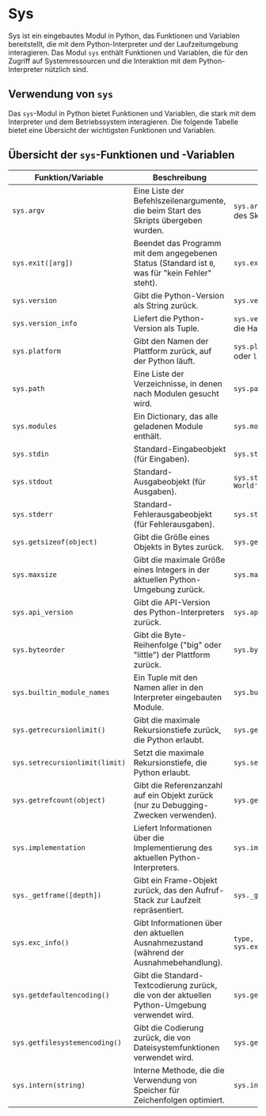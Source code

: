 # Sys

Sys ist ein eingebautes Modul in Python, das Funktionen und Variablen bereitstellt, die mit dem Python-Interpreter und der Laufzeitumgebung interagieren. Das Modul `sys` enthält Funktionen und Variablen, die für den Zugriff auf Systemressourcen und die Interaktion mit dem Python-Interpreter nützlich sind.

## Verwendung von `sys`

Das `sys`-Modul in Python bietet Funktionen und Variablen, die stark mit dem Interpreter und dem Betriebssystem interagieren. Die folgende Tabelle bietet eine Übersicht der wichtigsten Funktionen und Variablen.

## Übersicht der `sys`-Funktionen und -Variablen

| Funktion/Variable         | Beschreibung                                                                                               | Beispiel                                        |
|---------------------------|-----------------------------------------------------------------------------------------------------------|-------------------------------------------------|
| `sys.argv`                | Eine Liste der Befehlszeilenargumente, die beim Start des Skripts übergeben wurden.                        | `sys.argv[0]` gibt den Namen des Skripts zurück |
| `sys.exit([arg])`         | Beendet das Programm mit dem angegebenen Status (Standard ist `0`, was für "kein Fehler" steht).           | `sys.exit(0)`                                   |
| `sys.version`             | Gibt die Python-Version als String zurück.                                                                 | `sys.version`                                   |
| `sys.version_info`        | Liefert die Python-Version als Tuple.                                                                      | `sys.version_info.major` ergibt die Hauptversion|
| `sys.platform`            | Gibt den Namen der Plattform zurück, auf der Python läuft.                                                 | `sys.platform` ergibt z.B. `win32` oder `linux` |
| `sys.path`                | Eine Liste der Verzeichnisse, in denen nach Modulen gesucht wird.                                          | `sys.path.append('/my/path')`                   |
| `sys.modules`             | Ein Dictionary, das alle geladenen Module enthält.                                                         | `sys.modules['os']`                             |
| `sys.stdin`               | Standard-Eingabeobjekt (für Eingaben).                                                                     | `sys.stdin.read()`                              |
| `sys.stdout`              | Standard-Ausgabeobjekt (für Ausgaben).                                                                     | `sys.stdout.write('Hello World')`               |
| `sys.stderr`              | Standard-Fehlerausgabeobjekt (für Fehlerausgaben).                                                         | `sys.stderr.write('Error!')`                    |
| `sys.getsizeof(object)`   | Gibt die Größe eines Objekts in Bytes zurück.                                                              | `sys.getsizeof(123)`                            |
| `sys.maxsize`             | Gibt die maximale Größe eines Integers in der aktuellen Python-Umgebung zurück.                            | `sys.maxsize`                                   |
| `sys.api_version`         | Gibt die API-Version des Python-Interpreters zurück.                                                       | `sys.api_version`                               |
| `sys.byteorder`           | Gibt die Byte-Reihenfolge ("big" oder "little") der Plattform zurück.                                      | `sys.byteorder`                                 |
| `sys.builtin_module_names`| Ein Tuple mit den Namen aller in den Interpreter eingebauten Module.                                       | `sys.builtin_module_names`                      |
| `sys.getrecursionlimit()` | Gibt die maximale Rekursionstiefe zurück, die Python erlaubt.                                              | `sys.getrecursionlimit()`                       |
| `sys.setrecursionlimit(limit)` | Setzt die maximale Rekursionstiefe, die Python erlaubt.                                              | `sys.setrecursionlimit(1500)`                   |
| `sys.getrefcount(object)` | Gibt die Referenzanzahl auf ein Objekt zurück (nur zu Debugging-Zwecken verwenden).                        | `sys.getrefcount([])`                           |
| `sys.implementation`      | Liefert Informationen über die Implementierung des aktuellen Python-Interpreters.                          | `sys.implementation.name`                       |
| `sys._getframe([depth])`  | Gibt ein Frame-Objekt zurück, das den Aufruf-Stack zur Laufzeit repräsentiert.                             | `sys._getframe().f_code.co_name`                |
| `sys.exc_info()`          | Gibt Informationen über den aktuellen Ausnahmezustand (während der Ausnahmebehandlung).                    | `type, value, traceback = sys.exc_info()`       |
| `sys.getdefaultencoding()`| Gibt die Standard-Textcodierung zurück, die von der aktuellen Python-Umgebung verwendet wird.              | `sys.getdefaultencoding()`                      |
| `sys.getfilesystemencoding()` | Gibt die Codierung zurück, die von Dateisystemfunktionen verwendet wird.                               | `sys.getfilesystemencoding()`                   |
| `sys.intern(string)`      | Interne Methode, die die Verwendung von Speicher für Zeichenfolgen optimiert.                             | `sys.intern('my_string')`                       |
